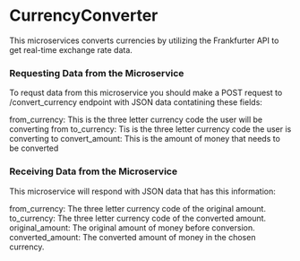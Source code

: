 # CurrencyConverter

This microservices converts currencies by utilizing the Frankfurter API to get real-time exchange rate data.

### Requesting Data from the Microservice

To requst data from this microservice you should make a POST request to /convert_currency endpoint with JSON data contatining these fields:

from_currency: This is the three letter currency code the user will be converting from
to_currency: Tis is the three letter currency code the user is converting to
convert_amount: This is the amount of money that needs to be converted


### Receiving Data from the Microservice

This microservice will respond with JSON data that has this information:

from_currency: The three letter currency code of the original amount.
to_currency: The three letter currency code of the converted amount.
original_amount: The original amount of money before conversion.
converted_amount: The converted amount of money in the chosen currency.
